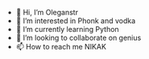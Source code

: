 - 👋 Hi, I’m Oleganstr
- 👀 I’m interested in Phonk and vodka
- 🌱 I’m currently learning Python
- 💞️ I’m looking to collaborate on genius 
- 📫 How to reach me NIKAK

